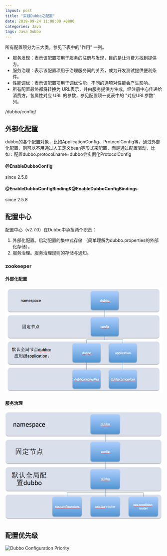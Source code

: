 ```yaml
---
layout: post
title: "实践Dubbo之配置"
date: 2019-09-24 11:08:00 +0800
categories: Java
tags: Java Dubbo
---
```


所有配置项分为三大类，参见下表中的"作用" 一列。

- 服务发现：表示该配置项用于服务的注册与发现，目的是让消费方找到提供方。
- 服务治理：表示该配置项用于治理服务间的关系，或为开发测试提供便利条件。
- 性能调优：表示该配置项用于调优性能，不同的选项对性能会产生影响。
- 所有配置最终都将转换为 URL表示，并由服务提供方生成，经注册中心传递给消费方，各属性对应 URL 的参数，参见配置项一览表中的 "对应URL参数" 列。

/dubbo/config/

## 外部化配置

dubbo的各个配置对象，比如ApplicationConfig、ProtocolConfig等，通过外部化配置，则可以不用通过人工定义bean等形式来配置，而是通过配置驱动，比如：配置dubbo.protocol.name=dubbo会实例化ProtocolConfig

#### @EnableDubboConfig

since 2.5.8

#### @EnableDubboConfigBinding&@EnableDubboConfigBindings

since 2.5.8

## 配置中心

配置中心（v2.7.0）在Dubbo中承担两个职责：

1. 外部化配置。启动配置的集中式存储 （简单理解为dubbo.properties的外部化存储）。
2. 服务治理。服务治理规则的存储与通知。

### zookeeper

#### 外部化配置

![Dubbo Zookeeper Config Center](/images/dubbo-zk-configcenter.jpg)

#### 服务治理

![Dubbo Zookeeper Config Center Governance](/images/dubbo-zk-configcenter-governance.jpg)

## 配置优先级

![Dubbo Configuration Priority](/images/dubbo-configuration-priority.png)

